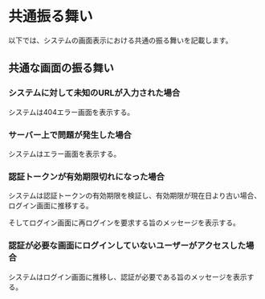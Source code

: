 # 共通振る舞い

以下では、システムの画面表示における共通の振る舞いを記載します。

## 共通な画面の振る舞い

### システムに対して未知のURLが入力された場合

システムは404エラー画面を表示する。

### サーバー上で問題が発生した場合

システムはエラー画面を表示する。

### 認証トークンが有効期限切れになった場合

システムは認証トークンの有効期限を検証し、有効期限が現在日より古い場合、ログイン画面に推移する。

そしてログイン画面に再ログインを要求する旨のメッセージを表示する。

### 認証が必要な画面にログインしていないユーザーがアクセスした場合

システムはログイン画面に推移し、認証が必要である旨のメッセージを表示する。
